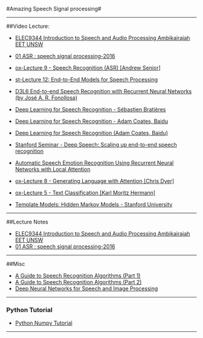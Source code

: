 #Amazing Speech Signal processing#


--------------------------------------------------------------------------------------------------------------------


##Video Lecture:

- [ ELEC9344 Introduction to Speech and Audio Processing Ambikairajah EET UNSW](https://www.youtube.com/watch?v=Xjzm7S__kBU&t=21s)
- [01 ASR : speech signal processing-2016 ](https://www.youtube.com/channel/UCHk6uq1Cr9J3k5KNmIsYUNw)
- [ox-Lecture 9 - Speech Recognition (ASR) [Andrew Senior] ](https://www.youtube.com/watch?v=HyUtT_z-cms)
- [st-Lecture 12: End-to-End Models for Speech Processing ](https://www.youtube.com/watch?v=3MjIkWxXigM)
- [D3L6 End-to-end Speech Recognition with Recurrent Neural Networks (by José A. R. Fonollosa) ](https://www.youtube.com/watch?v=Wb88ykLqcys)



- [Deep Learning for Speech Recognition - Sébastien Bratières](https://www.youtube.com/watch?v=sHeUNtXRcd4)

- [Deep Learning for Speech Recognition - Adam Coates, Baidu](https://www.youtube.com/watch?v=7Zzk4TZD3Vg)
- [Deep Learning for Speech Recognition (Adam Coates, Baidu)](https://www.youtube.com/watch?v=g-sndkf7mCs)
- [Stanford Seminar - Deep Speech: Scaling up end-to-end speech recognition ](https://www.youtube.com/watch?v=P9GLDezYVX4)
- [Automatic Speech Emotion Recognition Using Recurrent Neural Networks with Local Attention ](https://www.youtube.com/watch?v=NItzgTQ9lvw&t=193s)

- [ox-Lecture 8 - Generating Language with Attention [Chris Dyer] ](https://www.youtube.com/watch?v=ah7_mfl7LD0&t=141s)
- [ox-Lecture 5 - Text Classification [Karl Moritz Hermann] ](https://www.youtube.com/watch?v=0qG7gjTNhwM&t=42s)
- [Template Models: Hidden Markov Models - Stanford University ](https://www.youtube.com/watch?v=mNSQ-prhgsw)


--------------------------------------------------------------------------------------------------------------------

##Lecture Notes 
- [ ELEC9344 Introduction to Speech and Audio Processing Ambikairajah EET UNSW](http://eemedia.ee.unsw.edu.au/contents/elec9344/LectureNotes/)
- [01 ASR : speech signal processing-2016 ](http://www.iitg.ernet.in/samudravijaya/)

--------------------------------------------------------------------------------------------------------------------

##Misc
- [A Guide to Speech Recognition Algorithms (Part 1) ](https://www.youtube.com/watch?v=i9Gn2QYrYpo)
- [A Guide to Speech Recognition Algorithms (Part 2) ](https://www.youtube.com/watch?v=49XO1KgfBAQ)
- [Deep Neural Networks for Speech and Image Processing ](https://www.youtube.com/watch?v=63_l-wNfemE)
--------------------------------------------------------------------------------------------------------------------
### Python  Tutorial
- [Python Numpy Tutorial](http://cs231n.github.io/python-numpy-tutorial/)
--------------------------------------------------------------------------------------------------------------------














